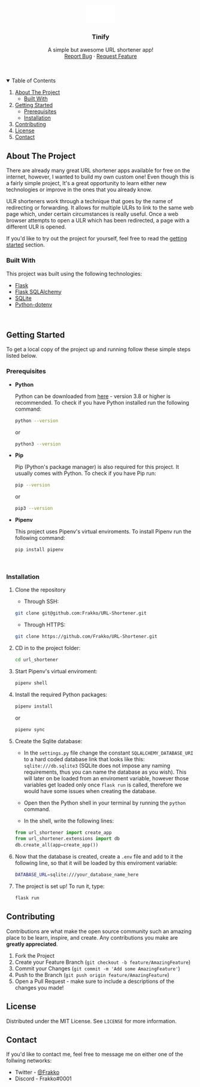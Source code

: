 <!-- PROJECT SHIELDS -->
<!--
[![Contributors][contributors-shield]][contributors-url]
[![Forks][forks-shield]][forks-url]
[![Stargazers][stars-shield]][stars-url]
[![Issues][issues-shield]][issues-url]
[![MIT License][license-shield]][license-url]
[![LinkedIn][linkedin-shield]][linkedin-url]
-->

<!-- PROJECT LOGO -->
<br />
<p align="center">
  <img src="url_shortener/static/assets/logo.png" alt="Tinify logo" width="15%">
  <h3 align="center">Tinify</h3>
  <p align="center">
    A simple but awesome URL shortener app!
    <br />
    <a href="https://github.com/Frakko/URL-Shortener/issues">Report Bug</a>
    ·
    <a href="https://github.com/Frakko/URL-Shortener/issues">Request Feature</a>
  </p>
</p>

<br>
<br>

<!-- TABLE OF CONTENTS -->
<details open="open">
  <summary>Table of Contents</summary>
  <ol>
    <li>
      <a href="#about-the-project">About The Project</a>
      <ul>
        <li><a href="#built-with">Built With</a></li>
      </ul>
    </li>
    <li>
      <a href="#getting-started">Getting Started</a>
      <ul>
        <li><a href="#prerequisites">Prerequisites</a></li>
        <li><a href="#installation">Installation</a></li>
      </ul>
    </li>
    <li><a href="#contributing">Contributing</a></li>
    <li><a href="#license">License</a></li>
    <li><a href="#contact">Contact</a></li>
  </ol>
</details>

<!-- ABOUT THE PROJECT -->

## About The Project

There are already many great URL shortener apps available for free on the internet, however, I wanted to build my own custom one! Even though this is a fairly simple project, It's a great opportunity to learn either new technologies or improve in the ones that you already know.

ULR shorteners work through a technique that goes by the name of redirecting or forwarding. It allows for multiple ULRs to link to the same web page which, under certain circumstances is really useful. Once a web browser attempts to open a ULR which has been redirected, a page with a different ULR is opened.

If you'd like to try out the project for yourself, feel free to read the <a href="#getting-started">getting started</a> section.

### Built With

This project was built using the following technologies:

- [Flask](https://flask.palletsprojects.com/en/1.1.x/)
- [Flask SQLAlchemy](https://flask.palletsprojects.com/en/1.1.x/patterns/sqlalchemy/)
- [SQLite](https://www.sqlite.org/index.html)
- [Python-dotenv](https://pypi.org/project/python-dotenv/)

<br>

<!-- GETTING STARTED -->

## Getting Started

To get a local copy of the project up and running follow these simple steps listed below.

### Prerequisites

- **Python**

  Python can be downloaded from [here](https://www.python.org/downloads/) - version 3.8 or higher is recommended. To check if you have Python installed run the following command:

  ```sh
  python --version
  ```

  or

  ```sh
  python3 --version
  ```

- **Pip**

  Pip (Python's package manager) is also required for this project. It usually comes with Python. To check if you have Pip run:

  ```sh
  pip --version
  ```

  or

  ```sh
  pip3 --version
  ```

- **Pipenv**

  This project uses Pipenv's virtual enviroments. To install Pipenv run the following command:

  ```sh
  pip install pipenv
  ```

<br>

### Installation

1. Clone the repository

   - Through SSH:

   ```sh
   git clone git@github.com:Frakko/URL-Shortener.git
   ```

   - Through HTTPS:

   ```sh
   git clone https://github.com/Frakko/URL-Shortener.git
   ```

1. CD in to the project folder:
   ```sh
   cd url_shortener
   ```
1. Start Pipenv's virtual enviroment:
   ```sh
   pipenv shell
   ```
1. Install the required Python packages:
   ```sh
   pipenv install
   ```
   or
   ```sh
   pipenv sync
   ```
1. Create the Sqlite database:

   - In the `settings.py` file change the constant `SQLALCHEMY_DATABASE_URI` to a hard coded database link that looks like this: `sqlite:///db.sqlite3` (SQLite does not impose any naming requirements, thus you can name the database as you wish).
     This will later on be loaded from an enviroment variable, however those variables get loaded only once `flask run` is called, therefore we would have some issues when creating the database.

   - Open then the Python shell in your terminal by running the `python` command.

   - In the shell, write the following lines:

   ```py
   from url_shortener import create_app
   from url_shortener.extensions import db
   db.create_all(app=create_app())
   ```

1. Now that the database is created, create a `.env` file and add to it the following line, so that it will be loaded by this enviroment variable:
   ```sh
   DATABASE_URL=sqlite:///your_database_name_here
   ```
1. The project is set up! To run it, type:
   ```sh
   flask run
   ```

<!-- USAGE EXAMPLES -->
<!--
## Usage

Use this space to show useful examples of how a project can be used. Additional screenshots, code examples and demos work well in this space. You may also link to more resources.

_For more examples, please refer to the [Documentation](https://example.com)_
-->

<!-- ROADMAP -->
<!--
## Roadmap

See the [open issues](https://github.com/othneildrew/Best-README-Template/issues) for a list of proposed features (and known issues).
-->

<!-- CONTRIBUTING -->

## Contributing

Contributions are what make the open source community such an amazing place to be learn, inspire, and create. Any contributions you make are **greatly appreciated**.

1. Fork the Project
2. Create your Feature Branch (`git checkout -b feature/AmazingFeature`)
3. Commit your Changes (`git commit -m 'Add some AmazingFeature'`)
4. Push to the Branch (`git push origin feature/AmazingFeature`)
5. Open a Pull Request - make sure to include a descriptions of the changes you made!

<!-- LICENSE -->

## License

Distributed under the MIT License. See `LICENSE` for more information.

<!-- CONTACT -->

## Contact

If you'd like to contact me, feel free to message me on either one of the follwing networks:

- Twitter - [@Frakko](https://twitter.com/frakkoh)<br>
- Discord - Frakko#0001

<!-- ACKNOWLEDGEMENTS -->
<!--
## Acknowledgements
* [GitHub Emoji Cheat Sheet](https://www.webpagefx.com/tools/emoji-cheat-sheet)
* [Img Shields](https://shields.io)
* [Choose an Open Source License](https://choosealicense.com)
* [GitHub Pages](https://pages.github.com)
* [Animate.css](https://daneden.github.io/animate.css)
* [Loaders.css](https://connoratherton.com/loaders)
* [Slick Carousel](https://kenwheeler.github.io/slick)
* [Smooth Scroll](https://github.com/cferdinandi/smooth-scroll)
* [Sticky Kit](http://leafo.net/sticky-kit)
* [JVectorMap](http://jvectormap.com)
* [Font Awesome](https://fontawesome.com)
-->
